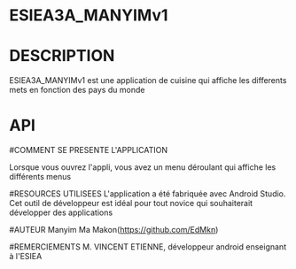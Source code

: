 # ESIEA3A_MANYIMv1

# DESCRIPTION
ESIEA3A_MANYIMv1 est une application de cuisine qui affiche les differents mets en fonction des pays du monde
# API

#COMMENT SE PRESENTE L'APPLICATION

Lorsque vous ouvrez l'appli, vous avez un menu déroulant qui affiche les différents menus

#RESOURCES UTILISEES
L'application a été fabriquée avec Android Studio. Cet outil de développeur est idéal pour tout novice qui souhaiterait
développer des applications

#AUTEUR
Manyim Ma Makon(https://github.com/EdMkn)

#REMERCIEMENTS
M. VINCENT ETIENNE, développeur android enseignant à l'ESIEA

